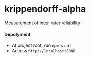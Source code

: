 # krippendorff-alpha
Measurement of inter-rater reliability

#### Depolyment
* At project root, run `npm start`
* Access `http://localhost:8080`
